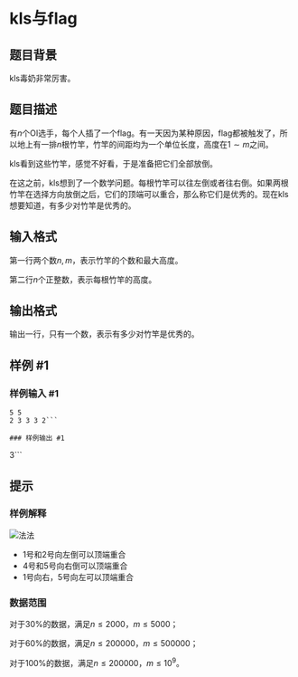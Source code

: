 # kls与flag

## 题目背景

kls毒奶非常厉害。

## 题目描述

有$n$个OI选手，每个人插了一个flag。有一天因为某种原因，flag都被触发了，所以地上有一排$n$根竹竿，竹竿的间距均为一个单位长度，高度在$1\sim m$之间。

kls看到这些竹竿，感觉不好看，于是准备把它们全部放倒。

在这之前，kls想到了一个数学问题。每根竹竿可以往左倒或者往右倒。如果两根竹竿在选择方向放倒之后，它们的顶端可以重合，那么称它们是优秀的。现在kls想要知道，有多少对竹竿是优秀的。

## 输入格式

第一行两个数$n,m$，表示竹竿的个数和最大高度。

第二行$n$个正整数，表示每根竹竿的高度。

## 输出格式

输出一行，只有一个数，表示有多少对竹竿是优秀的。

## 样例 #1

### 样例输入 #1
```
5 5
2 3 3 3 2```

### 样例输出 #1

```
3```

## 提示

### 样例解释

![法法](https://cdn.luogu.com.cn/upload/pic/25795.png)

- 1号和2号向左倒可以顶端重合
- 4号和5号向右倒可以顶端重合
- 1号向右，5号向左可以顶端重合

### 数据范围

对于30%的数据，满足$n\le 2000$，$m\le 5000$；

对于60%的数据，满足$n\le 200000$，$m\le 500000$；

对于100%的数据，满足$n \le 200000$，$m \le 10^9$。
